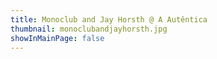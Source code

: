 ```yaml
---
title: Monoclub and Jay Horsth @ A Autêntica
thumbnail: monoclubandjayhorsth.jpg
showInMainPage: false
---
```

